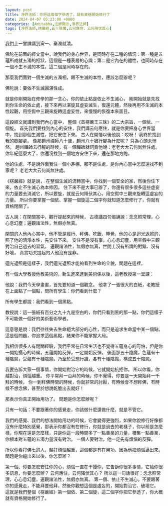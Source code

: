 ```yaml
---
layout: post
title: 淨界法師：你把這兩個字參透了，就有資格開始修行了
date: 2024-04-07 05:23:00 +0800
categories: [Amitabha,法師開示,淨界法師]
tags: [淨界法師,楞嚴經,五十陰魔,云何應住，云何降伏其心]
---
```


我們上一堂課講到寅一、棄濁就清。

佛陀在前面的經文當中，說我們的身心世界，是同時存在二種的情況：第一種是五蘊所成就五濁的相狀，這個是一種表層的心識；第二是它內在的體性，也同時存在一個不生不滅的本性，這二個是同時存在的。

那麼我們面對一個生滅的五濁相，跟不生滅的本性，應該怎麼辦呢？

佛陀說：要依不生滅圓湛性成。

就是你剛開始在修學的那一念心，你的依止點是依止不生滅心， 剛開始就是先找到你生命的依止處，接下來再以湛旋其虛妄滅生，復還元體，然後再用不生滅的本性起觀，用空假中三觀來旋轉這虛妄性，來慢慢的恢復本來面目。

這段經文就講到我們內心當中， 整個《首楞嚴王三昧》的二大宗旨，一個依、一個旋。 首先我們要找到內心的安住，我們講云何應住，就是你要把身心世界當中，找到那個生滅性，把它安住下來。 古人在開悟以後他說：哎呀！ 我終於找到我的歇腳處。 像那趙州禪師八十歲，趙州八十猶行腳為什麼呢？ 只為心頭未悄然。 趙州禪師去行腳的時候，有一個禪師就訶責他說：老老大大云何尚無住處。 你年紀這麼大了，你還沒找到一個地方安住下來，還在那地方跑。

他的住處，不是說外面我住一個小茅棚，那不是住處，是你內心當中怎麼還找不到家呢？ 老老大大云何尚無住處。

《楞嚴經》就是說， 在整個生滅的流轉當中，你找到一個安全的家，然後你住下來，依止不生滅心為本修因。 住下來不是大事已辦了，你還有很多很多這些虛妄的力量要去消滅它，所以要旋，就是云何降伏其心，用空假中三觀來旋轉這虛妄的力量。 所以你要掌握一個依、掌握一個旋這二個字你就知道怎麼修行了，你就有資格閉關了。

古人說：在閉關當中，觀行提起來的時候， 古德講四句偈誦說：念念照常理，心心息幻塵；遍觀諸法性，無假亦無真。

閉關的人他內心當中，他不管是經行、拜佛、吃飯、睡覺，他的心是迴光返照的，照了他的清淨本性，先安住下來。 安住不是沒有事，心心息幻塵，用空假中三觀對治自己過去的習氣。 遍觀諸法性，無假亦無真，世間上沒有所謂的對錯、沒有好壞， 真實功夫提起的人他沒有是非。

迴光返照是這樣子，我們迴光返照才能夠看到生命的全貌，問題在這裡。

有一個大學教授他教美術的，新生進來進到美術係以後，這老教授第一堂課：

他說：我們今天學畫畫，首先要知道一個觀念。 他拿了一張很大的白紙，老教授在上面點了一個點，問所有學生：你們看到什麼？

所有學生都說：我們看到一個黑點。

教授說：這一張紙有百分之九十九是空白的，你們只看到黑的那一點，你們這樣子不可能做一個好的美術藝術學者。

這意思是說：我們往往失去生命絕大部分的心性，而只是追求生命當中某一個點。 這是個問題，你追求這個黑點，結果你不能掌握大局。

我相信很多人有閉關經驗，我們平常在日常生活也不覺得五蘊身心的可怕，但是你一開始攝心的時候，五蘊開始反彈，一定開始反彈。 後面那五十陰魔，色蘊有十種陰魔，受蘊有十種陰魔，乃至於受想行識，各有十種陰魔，構成五十陰魔。

我要告訴大家一個事情，你開始對治它的時候，它就開始抗拒你。 所以你看，你越對治，煩惱越重。 你平常拜一百拜的時候，你不覺得，你要是一天開始拜一千拜的時候， 你一到拜佛時間的時候，你就非常的討厭，有時候會不想拜佛，有時候不想念佛，甚至於想說乾脆出去就好！

那表示你真正開始用功了。 問題是你怎麼辦呢？

只有一句話：不要跟著你的感覺走，你該做什麼還做什麼，就是不管它。

我們的感覺、我們的想法開始用功的時候，它會變得更強烈，如果你說修行好像都沒有什麼特別感覺，那表示你都沒有在修行，你就是過去的老樣子，你以前是怎麼樣，你現在還是怎麼樣，只是你這一段時間多了一點善業的力量，積集一點善業，你根本對五蘊的五濁力量沒有對治。 一個人要對治，他一定先有煩惱的反彈。

所以你看打佛七的人，越打煩惱越重，這個都是有在用功，因為他把煩惱逼出來。 問題是你逼出來以後，你怎麼辦？

第一個、你要怎麼安住你的心，煩惱一直在干擾你，它告訴你很多事情，它給你很多訊息，你要怎麼辦？ 云何應住，云何降伏其心？ 所以這一句話很好：念念照常理，心心息幻塵，遍觀諸法性，無假亦無真。 第一個、依止不生滅心，不要跟著你的感覺走，不能拜要他拜，然後你觀想這個是虛妄的，開始對治它、破壞它。 這就是我們整個《楞嚴經》第一個依、第二個旋，這二個字你把它參透了，你大概就有資格開始修行了。      